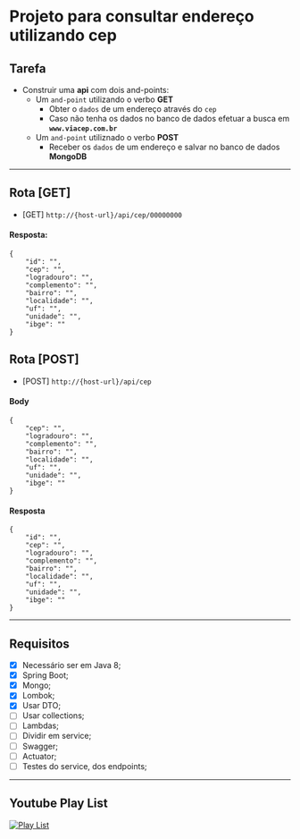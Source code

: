 # Projeto para consultar endereço utilizando cep 

## Tarefa
- Construir uma **api** com dois and-points:
	- Um `and-point` utilizando o verbo **GET** 
		- Obter o `dados` de um endereço através do `cep` 
		- Caso não tenha os dados no banco de dados efetuar a busca em **`www.viacep.com.br`**
	- Um `and-point` utiliznado o verbo **POST** 
		- Receber os `dados` de um endereço e salvar no banco de dados **MongoDB**

---

## Rota [GET]

- [GET] `http://{host-url}/api/cep/00000000`

#### Resposta:    
	{
		"id": "",
		"cep": "",
		"logradouro": "",
		"complemento": "",
		"bairro": "",
		"localidade": "",
		"uf": "",
		"unidade": "",
		"ibge": ""
	}    

## Rota [POST]

- [POST] `http://{host-url}/api/cep`

#### Body
    {
    	"cep": "",
    	"logradouro": "",
    	"complemento": "",
    	"bairro": "",
    	"localidade": "",
    	"uf": "",
    	"unidade": "",
    	"ibge": ""
    }


#### Resposta    
	{
		"id": "",
		"cep": "",
		"logradouro": "",
		"complemento": "",
		"bairro": "",
		"localidade": "",
		"uf": "",
		"unidade": "",
		"ibge": ""
	}

---

## Requisitos

- [x] Necessário ser em Java 8;
- [x] Spring Boot;
- [x] Mongo;
- [x] Lombok;
- [x] Usar DTO;
- [ ] Usar collections;
- [ ] Lambdas;
- [ ] Dividir em service;
- [ ] Swagger;
- [ ] Actuator;
- [ ] Testes do service, dos endpoints;

---
## Youtube Play List
[![Play List](http://img.youtube.com/vi/3m78lzcQZ4Q/0.jpg)](https://www.youtube.com/playlist?list=PL8Bwzyk4WxBPjpRle52S83UqfgNmxznhM)



